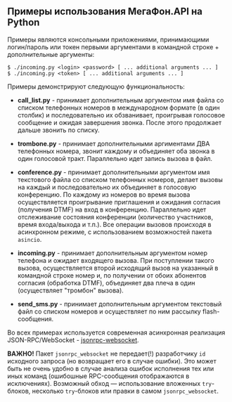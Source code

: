 Примеры использования МегаФон.API на Python
-------------------------------------------

Примеры являются консольными приложениями, принимающими логин/пароль или токен первыми аргументами в командной строке + дополнительные аргументы:

```
$ ./incoming.py <login> <password> [ ... additional arguments ... ]
$ ./incoming.py <token> [ ... additional arguments ... ]
```

Примеры демонстрируют следующую функциональность:

* **call_list.py** - принимает дополнительным аргументом имя файла со списком телефонных номеров в международном формате (в один столбик) и последовательно их обзванивает, проигрывая голосовое сообщение и ожидая завершения звонка. После этого продолжает дальше звонить по списку.

* **trombone.py** - принимает дополнительными аргиментами ДВА телефонных номера, звонит каждому и объединяет оба звонка в один голосовой тракт. Параллельно идет запись вызова в файл.

* **conference.py** - принимает дополнительными аргументом имя текстового файла со списком телефонных номеров, делает вызовы на каждый и последовательно их объединяет в голосовую конференцию. По каждому из номеров во время вызова осуществляется проигрывание приглашения и ожидания согласия (получения DTMF) на вход в конференцию. Параллельно идет отслеживание состояния конференции (количество участников, время входа/выхода и т.п.). Все операции вызовов происходя в асинхронном режиме, с использованием возможностей пакета `asincio`.

* **incoming.py** - принимает дополнительным аргументом номер телефона и ожидает входящего вызова. При поступлении такого вызова, осуществляется второй исходящий вызов на указанный в командной строке номер и, по получении от обоих абонентов согласия (обработка DTMF), объединяет два плеча в один (осуществляет "тромбон" вызова).

* **send_sms.py** - принимает дополнительным аргументом текстовый файл со списком номеров и осуществляет по ним рассылку flash-сообщения.

Во всех примерах используется современная асинхронная реализация JSON-RPC/WebSocket - [jsonrpc-websocket](https://github.com/armills/jsonrpc-websocket). 

**ВАЖНО!** Пакет `jsonrpc_websocket` не передает(!) разработчику `id` исходного запроса (но возвращает его в случае ошибки). Это может быть не очень удобно в случае анализа ошибок исполнения тех или иных команд (ошибошные RPC-сообщения отображаются в исключениях). Возможный обход — использование вложенных `try`-блоков, несколько `try`-блоков или правки в самом `jsonrpc_websocket`.

